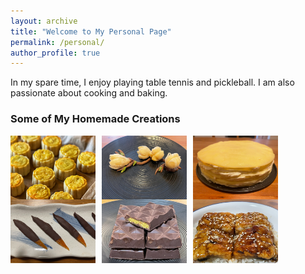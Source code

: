 ```yaml
---
layout: archive
title: "Welcome to My Personal Page"
permalink: /personal/
author_profile: true
---
```


In my spare time, I enjoy playing table tennis and pickleball. I am also passionate about cooking and baking.

### Some of My Homemade Creations  
<div style="width: 90%; display: flex; justify-content: flex-start; gap: 10px;">
  <img src="/images/food1.png" style="width: 30%; object-fit: contain;">
  <img src="/images/food2.png" style="width: 30%; object-fit: contain;">
  <img src="/images/food3.png" style="width: 30%; object-fit: contain;">
</div>
<div style="width: 90%; display: flex; justify-content: flex-start; gap: 10px;">
  <img src="/images/food4.png" style="width: 30%; object-fit: contain;">
  <img src="/images/food5.png" style="width: 30%; object-fit: contain;">
  <img src="/images/food6.png" style="width: 30%; object-fit: contain;">
</div>
